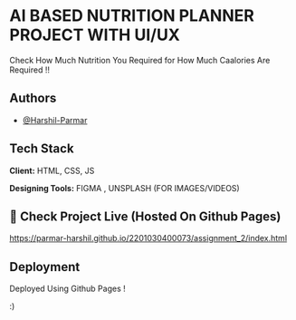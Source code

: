 
# AI BASED NUTRITION PLANNER PROJECT WITH UI/UX

Check How Much Nutrition You Required for How Much Caalories Are Required !!


## Authors

- [@Harshil-Parmar](https://www.github.com/parmar-harshil)



## Tech Stack

**Client:** HTML, CSS, JS
 
**Designing Tools:** FIGMA , UNSPLASH (FOR IMAGES/VIDEOS)


## 🔗 Check Project Live (Hosted On Github Pages)
https://parmar-harshil.github.io/2201030400073/assignment_2/index.html



## Deployment

Deployed Using Github Pages !

:) 
